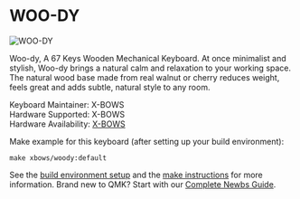 # WOO-DY
![WOO-DY](https://ftp.bmp.ovh/imgs/2019/10/cf5ba2fa02a62afc.png)

Woo-dy, A 67 Keys Wooden Mechanical Keyboard.
At once minimalist and stylish, Woo-dy brings a natural calm and relaxation to your working space. The natural wood base made from real walnut or cherry reduces weight, feels great and adds subtle, natural style to any room.

Keyboard Maintainer: X-BOWS  
Hardware Supported:  X-BOWS  
Hardware Availability: [X-BOWS](https://x-bows.com/)

Make example for this keyboard (after setting up your build environment):

    make xbows/woody:default

See the [build environment setup](https://docs.qmk.fm/#/getting_started_build_tools) and the [make instructions](https://docs.qmk.fm/#/getting_started_make_guide) for more information. Brand new to QMK? Start with our [Complete Newbs Guide](https://docs.qmk.fm/#/newbs).
